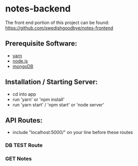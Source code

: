 # notes-backend
The front end portion of this project can be found:  
https://github.com/swedishgoodbye/notes-frontend  
  
## Prerequisite Software:
* [yarn](https://yarnpkg.com/en/)
* [node.js](https://nodejs.org/en/)
* [mongoDB](https://www.mongodb.com/)  
  
## Installation / Starting Server:
* cd into app
* run 'yarn' or 'npm install'
* run 'yarn start' / 'npm start' or 'node server'
  
## API Routes:  
* include "localhost:5000/" on your line before these routes  
### DB TEST Route
> 

### GET Notes  
>  
